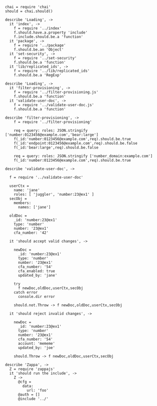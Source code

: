     chai = require 'chai'
    should = chai.should()

    describe 'Loading', ->
      it 'index', ->
        f = require '../index'
        f.should.have.a.property 'include'
        f.include.should.be.a 'function'
      it 'package', ->
        f = require '../package'
        f.should.be.an 'Object'
      it 'set-security', ->
        f = require '../set-security'
        f.should.be.a 'function'
      it 'lib/replicated_ids', ->
        f = require '../lib/replicated_ids'
        f.should.be.a 'RegExp'

    describe 'Loading', ->
      it 'filter-provisioning', ->
        f = require '../filter-provisioning.js'
        f.should.be.a 'function'
      it 'validate-user-doc', ->
        f = require '../validate-user-doc.js'
        f.should.be.a 'function'

    describe 'filter-provisioning', ->
        f = require '../filter-provisioning'

        req = query: roles: JSON.stringify ['number:0123456@example.com','bear:large']
        f(_id:'number:0123456@example.com',req).should.be.true
        f(_id:'endpoint:0123456@example.com',req).should.be.false
        f(_id:'bear:large',req).should.be.false

        req = query: roles: JSON.stringify ['number_domain:example.com']
        f(_id:'number:0123456@example.com',req).should.be.true

    describe 'validate-user-doc', ->

      f = require '../validate-user-doc'

      userCtx =
        name: 'jane'
        roles: [ 'juggler', 'number:23@ex1' ]
      secObj =
        members:
          names: ['jane']

      oldDoc =
        _id: 'number:23@ex1'
        type: 'number'
        number: '23@ex1'
        cfa_number: '42'

      it 'should accept valid changes', ->

        newDoc =
          _id: 'number:23@ex1'
          type: 'number'
          number: '23@ex1'
          cfa_number: '54'
          cfa_enabled: true
          updated_by: 'jane'

        try
          f newDoc,oldDoc,userCtx,secObj
        catch error
          console.dir error

        should.not.Throw -> f newDoc,oldDoc,userCtx,secObj

      it 'should reject invalid changes', ->

        newDoc =
          _id: 'number:23@ex1'
          type: 'number'
          number: '23@ex1'
          cfa_number: '54'
          account: 'mememe'
          updated_by: 'joe'

        should.Throw -> f newDoc,oldDoc,userCtx,secObj

    describe 'Zappa', ->
      Z = require 'zappajs'
      it 'should run the include', ->
        Z ->
          @cfg =
            data:
              url: 'foo'
          @auth = []
          @include '../'
